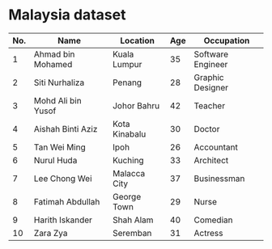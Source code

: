 # Malaysia dataset

| No. | Name               | Location         | Age | Occupation        |
|-----|--------------------|------------------|-----|-------------------|
| 1   | Ahmad bin Mohamed  | Kuala Lumpur     | 35  | Software Engineer |
| 2   | Siti Nurhaliza     | Penang           | 28  | Graphic Designer  |
| 3   | Mohd Ali bin Yusof | Johor Bahru      | 42  | Teacher           |
| 4   | Aishah Binti Aziz  | Kota Kinabalu    | 30  | Doctor            |
| 5   | Tan Wei Ming       | Ipoh             | 26  | Accountant        |
| 6   | Nurul Huda         | Kuching          | 33  | Architect         |
| 7   | Lee Chong Wei      | Malacca City     | 37  | Businessman       |
| 8   | Fatimah Abdullah   | George Town      | 29  | Nurse             |
| 9   | Harith Iskander    | Shah Alam        | 40  | Comedian          |
| 10  | Zara Zya           | Seremban         | 31  | Actress           |


